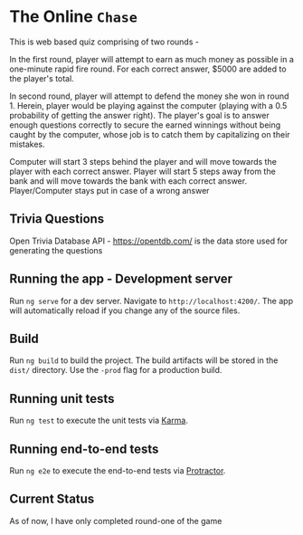 # The Online `Chase`

This is web based quiz comprising of two rounds -

In the first round, player will attempt to earn as much money as possible in a one-minute rapid fire round. For each correct answer, $5000 are added to the player's total.

In second round, player will attempt to defend the money she won in round 1.
Herein, player would be playing against the computer (playing with a 0.5 probability of getting the answer right).
The player's goal is to answer enough questions correctly to secure the earned winnings without being caught by the computer, whose job is to catch them by capitalizing on their mistakes.

Computer will start 3 steps behind the player and will move towards the player with each correct answer.
Player will start 5 steps away from the bank and will move towards the bank with each correct answer.
Player/Computer stays put in case of a wrong answer

## Trivia Questions

Open Trivia Database API - https://opentdb.com/ is the data store used for generating the questions

## Running the app  - Development server

Run `ng serve` for a dev server. Navigate to `http://localhost:4200/`. The app will automatically reload if you change any of the source files.

## Build

Run `ng build` to build the project. The build artifacts will be stored in the `dist/` directory. Use the `-prod` flag for a production build.

## Running unit tests

Run `ng test` to execute the unit tests via [Karma](https://karma-runner.github.io).

## Running end-to-end tests

Run `ng e2e` to execute the end-to-end tests via [Protractor](http://www.protractortest.org/).

## Current Status

As of now, I have only completed round-one of the game
